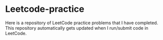 # Leetcode-practice
Here is a repository of LeetCode practice problems that I have completed. 
This repository automatically gets updated when I run/submit code in LeetCode.
